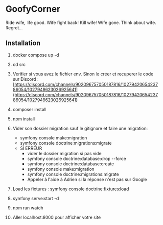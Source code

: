 # GoofyCorner

Ride wife, life good. Wife fight back! Kill wife! Wife gone. Think about wife. Regret…

## Installation

1. docker compose up -d
2. cd src
3. Verifier si vous avez le fichier env. Sinon le créer et recuperer le code sur Discord : [https://discord.com/channels/902096757050187816/1027942065423786054/1027949623026925641](https://discord.com/channels/902096757050187816/1027942065423786054/1027949623026925641)
4. composer install
5. npm install
6. Vider son dossier migration sauf le gitignore et faire une migration:

   - symfony console make:migration
   - symfony console doctrine:migrations:migrate
   - SI ERREUR
     - vider le dossier migration si pas vide
     - symfony console doctrine:database:drop --force
     - symfony console doctrine:database:create
     - symfony console make:migration
     - symfony console doctrine:migrations:migrate
     - Appeler à l'aide à Adrien si la réponse n'est pas sur Google

7. Load les fixtures : symfony console doctrine:fixtures:load
8. symfony serve:start -d
9. npm run watch
10. Aller localhost:8000 pour afficher votre site
